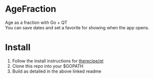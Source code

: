 # AgeFraction
Age as a fraction with Go + QT  
You can save dates and set a favorite for showing when the app opens.

# Install

1. Follow the install instructions for [therecipe/qt](https://github.com/therecipe/qt/blob/master/README.md)
2. Clone this repo into your $GOPATH
3. Build as detailed in the above linked readme
